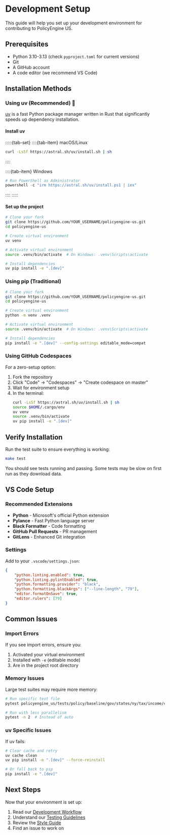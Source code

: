 # Development Setup

This guide will help you set up your development environment for contributing to PolicyEngine US.

## Prerequisites

- Python 3.10-3.13 (check `pyproject.toml` for current versions)
- Git
- A GitHub account
- A code editor (we recommend VS Code)

## Installation Methods

### Using uv (Recommended) 🚀

[uv](https://github.com/astral-sh/uv) is a fast Python package manager written in Rust that significantly speeds up dependency installation.

#### Install uv

:::::{tab-set}
::::{tab-item} macOS/Linux
```bash
curl -LsSf https://astral.sh/uv/install.sh | sh
```
::::

::::{tab-item} Windows
```powershell
# Run PowerShell as Administrator
powershell -c "irm https://astral.sh/uv/install.ps1 | iex"
```
::::
:::::

#### Set up the project

```bash
# Clone your fork
git clone https://github.com/YOUR_USERNAME/policyengine-us.git
cd policyengine-us

# Create virtual environment
uv venv

# Activate virtual environment
source .venv/bin/activate  # On Windows: .venv\Scripts\activate

# Install dependencies
uv pip install -e ".[dev]"
```

### Using pip (Traditional)

```bash
# Clone your fork
git clone https://github.com/YOUR_USERNAME/policyengine-us.git
cd policyengine-us

# Create virtual environment
python -m venv .venv

# Activate virtual environment
source .venv/bin/activate  # On Windows: .venv\Scripts\activate

# Install dependencies
pip install -e ".[dev]" --config-settings editable_mode=compat
```

### Using GitHub Codespaces

For a zero-setup option:

1. Fork the repository
2. Click "Code" → "Codespaces" → "Create codespace on master"
3. Wait for environment setup
4. In the terminal:
   ```bash
   curl -LsSf https://astral.sh/uv/install.sh | sh
   source $HOME/.cargo/env
   uv venv
   source .venv/bin/activate
   uv pip install -e ".[dev]"
   ```

## Verify Installation

Run the test suite to ensure everything is working:

```bash
make test
```

You should see tests running and passing. Some tests may be slow on first run as they download data.

## VS Code Setup

### Recommended Extensions

- **Python** - Microsoft's official Python extension
- **Pylance** - Fast Python language server
- **Black Formatter** - Code formatting
- **GitHub Pull Requests** - PR management
- **GitLens** - Enhanced Git integration

### Settings

Add to your `.vscode/settings.json`:

```json
{
    "python.linting.enabled": true,
    "python.linting.pylintEnabled": true,
    "python.formatting.provider": "black",
    "python.formatting.blackArgs": ["--line-length", "79"],
    "editor.formatOnSave": true,
    "editor.rulers": [79]
}
```

## Common Issues

### Import Errors

If you see import errors, ensure you:
1. Activated your virtual environment
2. Installed with `-e` (editable mode)
3. Are in the project root directory

### Memory Issues

Large test suites may require more memory:
```bash
# Run specific test file
pytest policyengine_us/tests/policy/baseline/gov/states/ny/tax/income/credits/test_ny_eitc.py

# Run with less parallelism
pytest -n 2  # Instead of auto
```

### uv Specific Issues

If uv fails:
```bash
# Clear cache and retry
uv cache clean
uv pip install -e ".[dev]" --force-reinstall

# Or fall back to pip
pip install -e ".[dev]"
```

## Next Steps

Now that your environment is set up:
1. Read our [Development Workflow](workflow.md)
2. Understand our [Testing Guidelines](testing.md)
3. Review the [Style Guide](style-guide.md)
4. Find an issue to work on